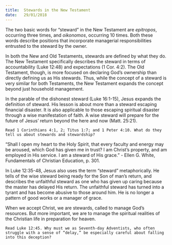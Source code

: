 ```yaml
---
title:  Stewards in the New Testament
date:   29/01/2018
---
```


The two basic words for “steward” in the New Testament are *epitropos*, occurring three times, and *oikonomos*, occurring 10 times. Both these words describe positions that incorporate managerial responsibilities entrusted to the steward by the owner.

In both the New and Old Testaments, stewards are defined by what they do. The New Testament specifically describes the steward in terms of accountability (Luke 12:48) and expectations (1 Cor. 4:2). The Old Testament, though, is more focused on declaring God’s ownership than directly defining us as His stewards. Thus, while the concept of a steward is very similar for both Testaments, the New Testament expands the concept beyond just household management.

In the parable of the dishonest steward (Luke 16:1-15), Jesus expands the definition of steward. His lesson is about more than a steward escaping financial disaster. It is also applicable to those escaping spiritual disaster through a wise manifestation of faith. A wise steward will prepare for the future of Jesus’ return beyond the here and now (Matt. 25:21).

`Read 1 Corinthians 4:1, 2; Titus 1:7; and 1 Peter 4:10. What do they tell us about stewards and stewardship?`

“Shall I open my heart to the Holy Spirit, that every faculty and energy may be aroused, which God has given me in trust? I am Christ’s property, and am employed in His service. I am a steward of His grace.” - Ellen G. White, Fundamentals of Christian Education, p. 301.

In Luke 12:35-48, Jesus also uses the term “steward” metaphorically. He tells of the wise steward being ready for the Son of man’s return, and describes the unfaithful steward as one who has given up caring because the master has delayed His return. The unfaithful steward has turned into a tyrant and has become abusive to those around him. He is no longer a pattern of good works or a manager of grace.

When we accept Christ, we are stewards, called to manage God’s resources. But more important, we are to manage the spiritual realities of the Christian life in preparation for heaven.

`Read Luke 12:45. Why must we as Seventh-day Adventists, who often struggle with a sense of “delay,” be especially careful about falling into this deception?`